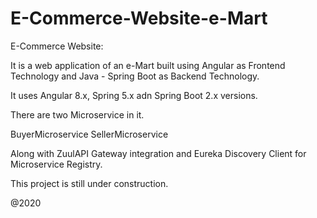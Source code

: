 # E-Commerce-Website-e-Mart


E-Commerce Website:

It is a web application of an e-Mart built using Angular as Frontend Technology and Java - Spring Boot as Backend Technology.

It uses Angular 8.x, Spring 5.x adn Spring Boot 2.x versions.

There are two Microservice in it.

BuyerMicroservice 
SellerMicroservice

Along with ZuulAPI Gateway integration and Eureka Discovery Client for Microservice Registry.

This project is still under construction.

@2020
